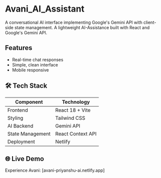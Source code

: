 # Avani_AI_Assistant
A conversational AI interface implementing Google's Gemini API with client-side state management.
A lightweight AI-Assistance built with React and Google's Gemini API.

## Features
- Real-time chat responses
- Simple, clean interface
- Mobile responsive 


## 🛠️ Tech Stack

| Component       | Technology |
|-----------------|------------|
| Frontend        | React 18 + Vite |
| Styling         | Tailwind CSS |
| AI Backend      | Gemini API |
| State Management| React Context API |
| Deployment      | Netlify |

## 🌐 Live Demo  
Experience Avani: [avani-priyanshu-ai.netlify.app] 
